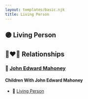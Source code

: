 ```yaml
---
layout: templates/basic.njk
title: Living Person
---
```

## 🟣 Living Person

## 👩‍❤️‍👨 Relationships

### 🔵 [John Edward Mahoney](/people/2/20318131)

#### Children With John Edward Mahoney
* 🔵 [Living Person](/people/7/79073611)